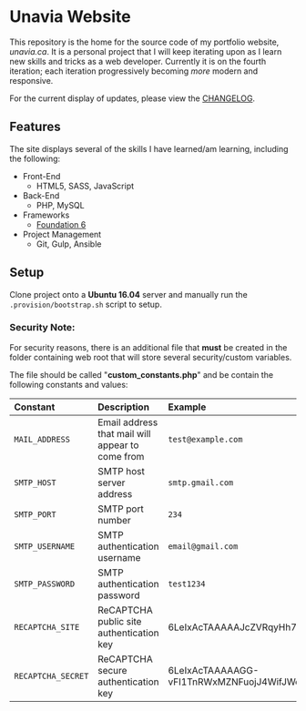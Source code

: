 # Unavia Website

This repository is the home for the source code of my portfolio website, _unavia.ca_. It is a personal project that I will keep iterating upon as I learn new skills and tricks as a web developer. Currently it is on the fourth iteration; each iteration progressively becoming *more* modern and responsive.

For the current display of updates, please view the [CHANGELOG](CHANGELOG.md).

## Features
The site displays several of the skills I have learned/am learning, including the following:
- Front-End
	- HTML5, SASS, JavaScript
- Back-End
	- PHP, MySQL
- Frameworks
	- [Foundation 6](www.foundation.zurb.com)
- Project Management
	- Git, Gulp, Ansible

## Setup
Clone project onto a **Ubuntu 16.04** server and manually run the `.provision/bootstrap.sh` script to setup.

### Security Note:
For security reasons, there is an additional file that **must** be created in the folder containing web root that will store several security/custom variables.

The file should be called "**custom_constants.php**" and be contain the following constants and values:

| Constant | Description | Example |
| :------- | :---------- | :------ |
| `MAIL_ADDRESS`  		| Email address that mail will appear to come from | `test@example.com` |
| `SMTP_HOST`     		| SMTP host server address | `smtp.gmail.com` |
| `SMTP_PORT`     		| SMTP port number | `234` |
| `SMTP_USERNAME` 		| SMTP authentication username | `email@gmail.com` |
| `SMTP_PASSWORD` 		| SMTP authentication password | `test1234` |
| `RECAPTCHA_SITE`		| ReCAPTCHA public site authentication key | 6LeIxAcTAAAAAJcZVRqyHh71UMIEGNQ_MXjiZKhI |
| `RECAPTCHA_SECRET`	| ReCAPTCHA secure authentication key | 6LeIxAcTAAAAAGG-vFI1TnRWxMZNFuojJ4WifJWe |
